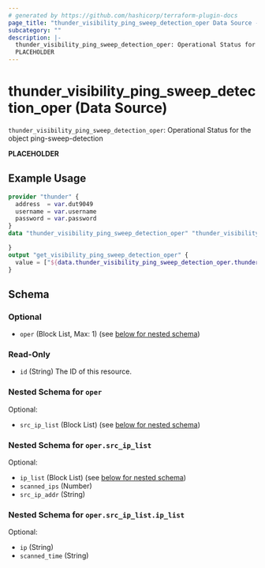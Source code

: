 ```yaml
---
# generated by https://github.com/hashicorp/terraform-plugin-docs
page_title: "thunder_visibility_ping_sweep_detection_oper Data Source - terraform-provider-thunder"
subcategory: ""
description: |-
  thunder_visibility_ping_sweep_detection_oper: Operational Status for the object ping-sweep-detection
  PLACEHOLDER
---
```


# thunder_visibility_ping_sweep_detection_oper (Data Source)

`thunder_visibility_ping_sweep_detection_oper`: Operational Status for the object ping-sweep-detection

__PLACEHOLDER__

## Example Usage

```terraform
provider "thunder" {
  address  = var.dut9049
  username = var.username
  password = var.password
}
data "thunder_visibility_ping_sweep_detection_oper" "thunder_visibility_ping_sweep_detection_oper" {

}
output "get_visibility_ping_sweep_detection_oper" {
  value = ["${data.thunder_visibility_ping_sweep_detection_oper.thunder_visibility_ping_sweep_detection_oper}"]
}
```

<!-- schema generated by tfplugindocs -->
## Schema

### Optional

- `oper` (Block List, Max: 1) (see [below for nested schema](#nestedblock--oper))

### Read-Only

- `id` (String) The ID of this resource.

<a id="nestedblock--oper"></a>
### Nested Schema for `oper`

Optional:

- `src_ip_list` (Block List) (see [below for nested schema](#nestedblock--oper--src_ip_list))

<a id="nestedblock--oper--src_ip_list"></a>
### Nested Schema for `oper.src_ip_list`

Optional:

- `ip_list` (Block List) (see [below for nested schema](#nestedblock--oper--src_ip_list--ip_list))
- `scanned_ips` (Number)
- `src_ip_addr` (String)

<a id="nestedblock--oper--src_ip_list--ip_list"></a>
### Nested Schema for `oper.src_ip_list.ip_list`

Optional:

- `ip` (String)
- `scanned_time` (String)



